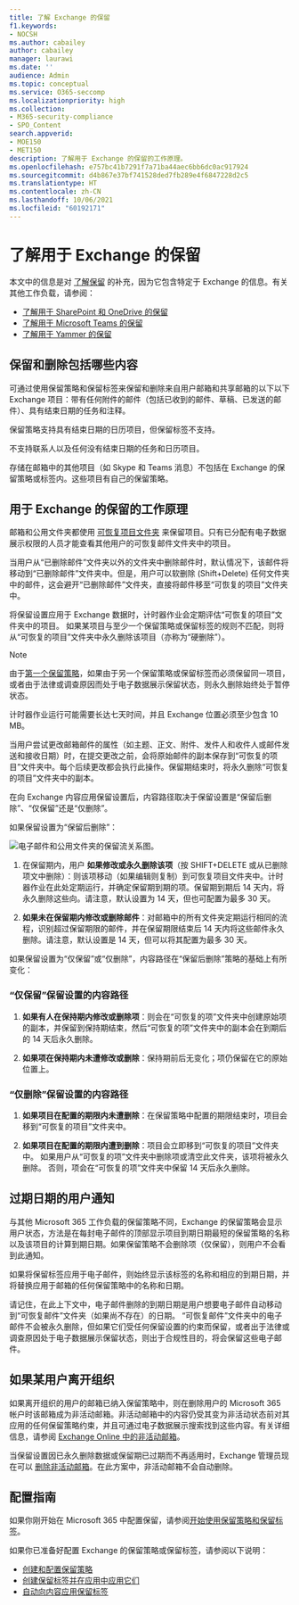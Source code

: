 ```yaml
---
title: 了解 Exchange 的保留
f1.keywords:
- NOCSH
ms.author: cabailey
author: cabailey
manager: laurawi
ms.date: ''
audience: Admin
ms.topic: conceptual
ms.service: O365-seccomp
ms.localizationpriority: high
ms.collection:
- M365-security-compliance
- SPO_Content
search.appverid:
- MOE150
- MET150
description: 了解用于 Exchange 的保留的工作原理。
ms.openlocfilehash: e757bc41b7291f7a71ba44aec6bb6dc0ac917924
ms.sourcegitcommit: d4b867e37bf741528ded7fb289e4f6847228d2c5
ms.translationtype: HT
ms.contentlocale: zh-CN
ms.lasthandoff: 10/06/2021
ms.locfileid: "60192171"
---
```

# <a name="learn-about-retention-for-exchange"></a>了解用于 Exchange 的保留

本文中的信息是对 [了解保留](retention.md) 的补充，因为它包含特定于 Exchange 的信息。有关其他工作负载，请参阅：

- [了解用于 SharePoint 和 OneDrive 的保留](retention-policies-sharepoint.md)
- [了解用于 Microsoft Teams 的保留](retention-policies-teams.md)
- [了解用于 Yammer 的保留](retention-policies-yammer.md)

## <a name="whats-included-for-retention-and-deletion"></a>保留和删除包括哪些内容

可通过使用保留策略和保留标签来保留和删除来自用户邮箱和共享邮箱的以下以下 Exchange 项目：带有任何附件的邮件（包括已收到的邮件、草稿、已发送的邮件）、具有结束日期的任务和注释。 

保留策略支持具有结束日期的日历项目，但保留标签不支持。

不支持联系人以及任何没有结束日期的任务和日历项目。

存储在邮箱中的其他项目（如 Skype 和 Teams 消息）不包括在 Exchange 的保留策略或标签内。这些项目有自己的保留策略。

## <a name="how-retention-works-for-exchange"></a>用于 Exchange 的保留的工作原理

邮箱和公用文件夹都使用 [可恢复项目文件夹](/exchange/security-and-compliance/recoverable-items-folder/recoverable-items-folder) 来保留项目。只有已分配有电子数据展示权限的人员才能查看其他用户的可恢复邮件文件夹中的项目。
  
当用户从“已删除邮件”文件夹以外的文件夹中删除邮件时，默认情况下，该邮件将移动到“已删除邮件”文件夹中。但是，用户可以软删除 (Shift+Delete) 任何文件夹中的邮件，这会避开“已删除邮件”文件夹，直接将邮件移至“可恢复的项目”文件夹中。
  
将保留设置应用于 Exchange 数据时，计时器作业会定期评估“可恢复的项目”文件夹中的项目。 如果某项目与至少一个保留策略或保留标签的规则不匹配，则将从“可恢复的项目”文件夹中永久删除该项目（亦称为“硬删除”）。

> [!NOTE]
> 由于[第一个保留策略](retention.md#the-principles-of-retention-or-what-takes-precedence)，如果由于另一个保留策略或保留标签而必须保留同一项目，或者由于法律或调查原因而处于电子数据展示保留状态，则永久删除始终处于暂停状态。

计时器作业运行可能需要长达七天时间，并且 Exchange 位置必须至少包含 10 MB。
  
当用户尝试更改邮箱邮件的属性（如主题、正文、附件、发件人和收件人或邮件发送和接收日期）时，在提交更改之前，会将原始邮件的副本保存到“可恢复的项目”文件夹中。每个后续更改都会执行此操作。保留期结束时，将永久删除“可恢复的项目”文件夹中的副本。

在向 Exchange 内容应用保留设置后，内容路径取决于保留设置是“保留后删除”、“仅保留”还是“仅删除”。

如果保留设置为“保留后删除”：

![电子邮件和公用文件夹的保留流关系图。](../media/88f174cc-bbf4-4305-93d7-0515f496c8f9.png)

1. 在保留期内，用户 **如果修改或永久删除该项**（按 SHIFT+DELETE 或从已删除项文中删除）：则该项移动（如果编辑则复制）到可恢复项目文件夹中。计时器作业在此处定期运行，并确定保留期到期的项。保留期到期后 14 天内，将永久删除这些向。请注意，默认设置为 14 天，但也可配置为最多 30 天。

2. **如果未在保留期内修改或删除邮件**：对邮箱中的所有文件夹定期运行相同的流程，识别超过保留期限的邮件，并在保留期限结束后 14 天内将这些邮件永久删除。请注意，默认设置是 14 天，但可以将其配置为最多 30 天。 

如果保留设置为“仅保留”或“仅删除”，内容路径在“保留后删除”策略的基础上有所变化：

### <a name="content-paths-for-retain-only-retention-settings"></a>“仅保留”保留设置的内容路径

1. **如果有人在保持期内修改或删除项**：则会在“可恢复的项”文件夹中创建原始项的副本，并保留到保持期结束，然后“可恢复的项”文件夹中的副本会在到期后的 14 天后永久删除。 

2. **如果项在保持期内未遭修改或删除**：保持期前后无变化；项仍保留在它的原始位置上。

### <a name="content-paths-for-delete-only-retention-settings"></a>“仅删除”保留设置的内容路径

1. **如果项目在配置的期限内未遭删除**：在保留策略中配置的期限结束时，项目会移到“可恢复的项目”文件夹中。 

2. **如果项目在配置的期限内遭到删除**：项目会立即移到“可恢复的项目”文件夹中。 如果用户从“可恢复的项”文件夹中删除项或清空此文件夹，该项将被永久删除。 否则，项会在“可恢复的项”文件夹中保留 14 天后永久删除。 

## <a name="user-notification-of-expiry-date"></a>过期日期的用户通知

与其他 Microsoft 365 工作负载的保留策略不同，Exchange 的保留策略会显示用户状态，方法是在每封电子邮件的顶部显示项目到期日期最短的保留策略的名称以及该项目的计算到期日期。如果保留策略不会删除项（仅保留），则用户不会看到此通知。

如果将保留标签应用于电子邮件，则始终显示该标签的名称和相应的到期日期，并将替换应用于邮箱的任何保留策略中的名称和日期。

请记住，在此上下文中，电子邮件删除的到期日期是用户想要电子邮件自动移动到“可恢复邮件”文件夹（如果尚不存在）的日期。 “可恢复邮件”文件夹中的电子邮件不会被永久删除，但如果它们受任何保留设置的约束而保留，或者出于法律或调查原因处于电子数据展示保留状态，则出于合规性目的，将会保留这些电子邮件。

## <a name="when-a-user-leaves-the-organization"></a>如果某用户离开组织 

如果离开组织的用户的邮箱已纳入保留策略中，则在删除用户的 Microsoft 365 帐户时该邮箱成为非活动邮箱。非活动邮箱中的内容仍受其变为非活动状态前对其应用的任何保留策略约束，并且可通过电子数据展示搜索找到这些内容。有关详细信息，请参阅 [Exchange Online 中的非活动邮箱](inactive-mailboxes-in-office-365.md)。

当保留设置因已永久删除数据或保留期已过期而不再适用时，Exchange 管理员现在可以 [删除非活动邮箱](delete-an-inactive-mailbox.md)。在此方案中，非活动邮箱不会自动删除。

## <a name="configuration-guidance"></a>配置指南

如果你刚开始在 Microsoft 365 中配置保留，请参阅[开始使用保留策略和保留标签](get-started-with-retention.md)。

如果你已准备好配置 Exchange 的保留策略或保留标签，请参阅以下说明：
- [创建和配置保留策略](create-retention-policies.md)
- [创建保留标签并在应用中应用它们](create-apply-retention-labels.md)
- [自动向内容应用保留标签](apply-retention-labels-automatically.md)